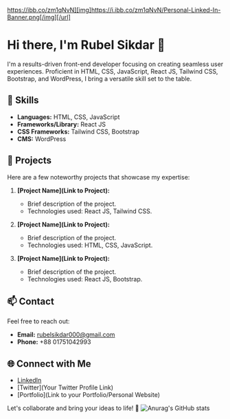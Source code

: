 https://ibb.co/zm1qNvN][img]https://i.ibb.co/zm1qNvN/Personal-Linked-In-Banner.png[/img][/url]

# Hi there, I'm Rubel Sikdar 👋

I'm a results-driven front-end developer focusing on creating seamless user experiences. Proficient in HTML, CSS, JavaScript, React JS, Tailwind CSS, Bootstrap, and WordPress, I bring a versatile skill set to the table.

## 🔧 Skills

- **Languages:** HTML, CSS, JavaScript
- **Frameworks/Library:** React JS
- **CSS Frameworks:** Tailwind CSS, Bootstrap
- **CMS:** WordPress

## 🚀 Projects

Here are a few noteworthy projects that showcase my expertise:

1. **[Project Name](Link to Project):**
   - Brief description of the project.
   - Technologies used: React JS, Tailwind CSS.

2. **[Project Name](Link to Project):**
   - Brief description of the project.
   - Technologies used: HTML, CSS, JavaScript.

3. **[Project Name](Link to Project):**
   - Brief description of the project.
   - Technologies used: React JS, Bootstrap.

## 📫 Contact

Feel free to reach out:

- **Email:** rubelsikdar000@gmail.com
- **Phone:** +88 01751042993

## 🌐 Connect with Me

- [LinkedIn](www.linkedin.com/in/rubelsikdar000)
- [Twitter](Your Twitter Profile Link)
- [Portfolio](Link to your Portfolio/Personal Website)

Let's collaborate and bring your ideas to life! 🚀
![Anurag's GitHub stats](https://github-readme-stats.vercel.app/api?username=rubelsikdar1_icons=true&theme=transparent)

